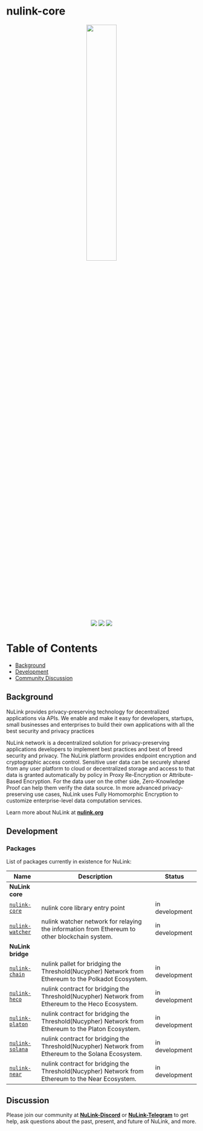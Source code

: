 # nulink-core


<p align="center">
  <a href="https://www.nulink.org/"><img src="https://github.com/NuLink-network/nulink/blob/94c5538a5fdc25e7d4391f4f2e4af60b3c480fc1/logo/nulink-bg-1.png" width=40%  /></a>
</p>

<p align="center">
  <a href="https://github.com/NuLink-network"><img src="https://img.shields.io/badge/Playground-NuLink_Network-brightgreen?logo=Parity%20Substrate" /></a>
  <a href="http://nulink.org/"><img src="https://img.shields.io/badge/made%20by-NuLink%20Foundation-blue.svg?style=flat-square" /></a>
  <a href="https://github.com/NuLink-network/nulink-core"><img src="https://img.shields.io/badge/project-Nulink_Core-yellow.svg?style=flat-square" /></a>
</p>

# Table of Contents

- [Background](#background)
- [Development](#development)
- [Community Discussion](#discussion)

## Background

NuLink provides privacy-preserving technology for decentralized applications via APIs. We enable and make it easy for developers, startups, small businesses and enterprises to build their own applications with all the best security and privacy practices

NuLink network is a decentralized solution for privacy-preserving applications developers to implement best practices and best of breed security and privacy. The NuLink platform provides endpoint encryption and cryptographic access control. Sensitive user data can be securely shared from any user platform to cloud or decentralized storage and access to that data is granted automatically by policy in Proxy Re-Encryption or Attribute-Based Encryption. For the data user on the other side, Zero-Knowledge Proof can help them verify the data source. In more advanced privacy-preserving use cases, NuLink uses Fully Homomorphic Encryption to customize enterprise-level data computation services.

Learn more about NuLink at [**nulink.org**](https://www.nulink.org)

## Development

### Packages

List of packages currently in existence for NuLink:

| Name |  Description |  Status |
| ---------|--------- |--------- |
| **NuLink core** |
| [`nulink-core`](//github.com/NuLink-network/nulink-core) | nulink core library entry point | in development |  
| [`nulink-watcher`](//github.com/NuLink-network/nulink-watcher) | nulink watcher network for relaying the information from Ethereum to other blockchain system. | in development |  
| **NuLink bridge** |
| [`nulink-chain`](//github.com/NuLink-network/nulink-chain) | nulink pallet for bridging the Threshold(Nucypher) Network from Ethereum to the Polkadot Ecosystem.  | in development |  
| [`nulink-heco`](//github.com/NuLink-network/nulink-heco) | nulink contract for bridging the Threshold(Nucypher) Network from Ethereum to the Heco Ecosystem. | in development |  
| [`nulink-platon`](//github.com/NuLink-network/nulink-platon) | nulink contract for bridging the Threshold(Nucypher) Network from Ethereum to the Platon Ecosystem. | in development |  
| [`nulink-solana`](//github.com/NuLink-network/nulink-solana) | nulink contract for bridging the Threshold(Nucypher) Network from Ethereum to the Solana Ecosystem. | in development | 
| [`nulink-near`](//github.com/NuLink-network/nulink-near) | nulink contract for bridging the Threshold(Nucypher) Network from Ethereum to the Near Ecosystem. | in development | 

## Discussion

Please join our community at [**NuLink-Discord**](https://discord.gg/25CQFUuwJS) or [**NuLink-Telegram**](https://t.me/NuLink2021)  to get help, ask questions about the past, present, and future of NuLink, and more.
